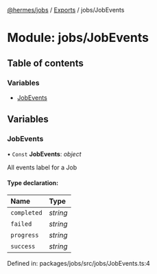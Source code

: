 [@hermes/jobs](../README.md) / [Exports](../modules.md) / jobs/JobEvents

# Module: jobs/JobEvents

## Table of contents

### Variables

- [JobEvents](jobs_jobevents.md#jobevents)

## Variables

### JobEvents

• `Const` **JobEvents**: *object*

All events label for a Job

#### Type declaration:

Name | Type |
:------ | :------ |
`completed` | *string* |
`failed` | *string* |
`progress` | *string* |
`success` | *string* |

Defined in: packages/jobs/src/jobs/JobEvents.ts:4

